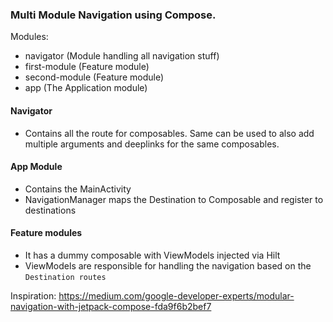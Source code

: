 ### Multi Module Navigation using Compose.

Modules: 
- navigator (Module handling all navigation stuff)
- first-module (Feature module)
- second-module (Feature module)
- app (The Application module)

#### Navigator
- Contains all the route for composables. Same can be used to also add multiple arguments and deeplinks for the same composables.

#### App Module
- Contains the MainActivity
- NavigationManager maps the Destination to Composable and register to destinations

#### Feature modules
- It has a dummy composable with ViewModels injected via Hilt
- ViewModels are responsible for handling the navigation based on the `Destination routes`


Inspiration:
https://medium.com/google-developer-experts/modular-navigation-with-jetpack-compose-fda9f6b2bef7
